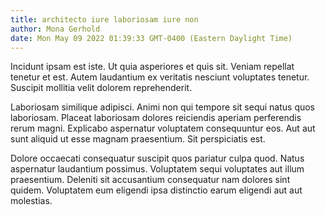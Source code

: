 ```yaml
---
title: architecto iure laboriosam iure non
author: Mona Gerhold
date: Mon May 09 2022 01:39:33 GMT-0400 (Eastern Daylight Time)
---
```

Incidunt ipsam est iste. Ut quia asperiores et quis sit. Veniam repellat tenetur et est. Autem laudantium ex veritatis nesciunt voluptates tenetur. Suscipit mollitia velit dolorem reprehenderit.

 Laboriosam similique adipisci. Animi non qui tempore sit sequi natus quos laboriosam. Placeat laboriosam dolores reiciendis aperiam perferendis rerum magni. Explicabo aspernatur voluptatem consequuntur eos. Aut aut sunt aliquid ut esse magnam praesentium. Sit perspiciatis est.

 Dolore occaecati consequatur suscipit quos pariatur culpa quod. Natus aspernatur laudantium possimus. Voluptatem sequi voluptates aut illum praesentium. Deleniti sit accusantium consequatur nam dolores sint quidem. Voluptatem eum eligendi ipsa distinctio earum eligendi aut aut molestias.